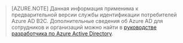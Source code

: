 > [AZURE.NOTE]
	Данная информация применима к предварительной версии службы идентификации потребителей Azure AD B2C. Дополнительные сведения об Azure AD для сотрудников и организаций 
	можно найти в [руководстве разработчика по Azure Active Directory](active-directory-developers-guide.md).

<!----HONumber=Oct15_HO3-->